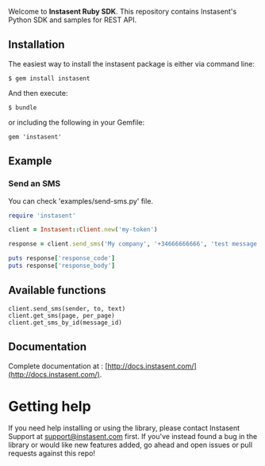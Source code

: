 Welcome to __Instasent Ruby SDK__. This repository contains Instasent's Python SDK and samples for REST API.

## Installation

The easiest way to install the instasent package is either via command line:

```
$ gem install instasent
```
And then execute:

    $ bundle
or including the following in your Gemfile:

```
gem 'instasent'
```

## Example
### Send an SMS
You can check 'examples/send-sms.py' file.
```ruby
require 'instasent'

client = Instasent::Client.new('my-token')

response = client.send_sms('My company', '+34666666666', 'test message')

puts response['response_code']
puts response['response_body']
```
## Available functions
```
client.send_sms(sender, to, text)
client.get_sms(page, per_page)
client.get_sms_by_id(message_id)
```
## Documentation
Complete documentation at :
[http://docs.instasent.com/](http://docs.instasent.com/).

# Getting help

If you need help installing or using the library, please contact Instasent Support at support@instasent.com first.
If you've instead found a bug in the library or would like new features added, go ahead and open issues or pull requests against this repo!